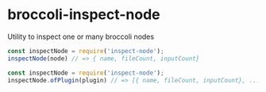 # broccoli-inspect-node

Utility to inspect one or many broccoli nodes

```js
const inspectNode = require('inspect-node');
inspectNode(node) // => { name, fileCount, inputCount}
```

```js
const inspectNode = require('inspect-node');
inspectNode.ofPlugin(plugin) // => [{ name, fileCount, inputCount}, ...]
```
